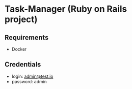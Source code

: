 # Task-Manager (Ruby on Rails project)

## Requirements

* Docker

## Credentials

* login: admin@test.io
* password: admin
